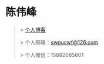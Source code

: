 # 陈伟峰

> \> [个人博客](https://blog.csdn.net/weixin_42917352?spm=1000.2115.3001.5343)
>
> \> 个人邮箱：swpucwf@126.com
>
> \> 个人微信：15882085601













